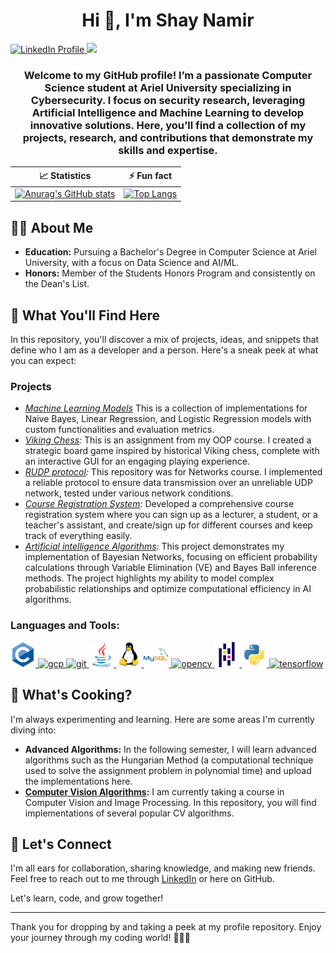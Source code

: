 <h1 align="center">Hi 👋, I'm Shay Namir</h1>
<!--
![Profile Banner](./github-header-image.png) 
<h1 align="center">Hi 👋, I'm Shalom Ofstein</h1>
-->
<p align="left">
  <a href="https://www.linkedin.com/in/shay-namir/">
    <img src="https://img.shields.io/badge/LinkedIn-Profile-informational?style=flat&logo=linkedin&logoColor=white&color=0D76A8" alt="LinkedIn Profile"/>
  </a>
  <img src="https://komarev.com/ghpvc/?username=ShayNamir&color=blue&style=flat-square" />
</p>

<h3 align="center">Welcome to my GitHub profile! I’m a passionate Computer Science student at Ariel University specializing in Cybersecurity. I focus on security research, leveraging Artificial Intelligence and Machine Learning to develop innovative solutions. Here, you’ll find a collection of my projects, research, and contributions that demonstrate my skills and expertise.</h3>

| 📈 Statistics | ⚡ Fun fact |
|:---:|:---:|
| [![Anurag's GitHub stats](https://github-readme-stats.vercel.app/api?username=ShayNamir&show_icons=true&count_private=true&card_width=500)](https://github.com/anuraghazra/github-readme-stats) | [![Top Langs](https://github-readme-stats.vercel.app/api/top-langs/?username=ShayNamir&hide=jupyter%20notebook&layout=compact&langs_count=5&card_width=450)](https://github.com/anuraghazra/github-readme-stats) |

## 👨‍💼 About Me
- **Education:** Pursuing a Bachelor's Degree in Computer Science at Ariel University, with a focus on Data Science and AI/ML.
- **Honors:** Member of the Students Honors Program and consistently on the Dean's List.


## 🚀 What You'll Find Here

In this repository, you'll discover a mix of projects, ideas, and snippets that define who I am as a developer and a person. Here's a sneak peek at what you can expect:

### Projects
- *[Machine Learning Models](https://github.com/ShalomOfstein/Basic_ML_Models)* This is a collection of implementations for Naive Bayes, Linear Regression, and Logistic Regression models with custom functionalities and evaluation metrics.
- *[Viking Chess](https://github.com/ShalomOfstein/Viking_Chess_OOP_task_1):* This is an assignment from my OOP course. I created a strategic board game inspired by historical Viking chess, complete with an interactive GUI for an engaging playing experience.
- *[RUDP protocol](https://github.com/ShalomOfstein/NetworkProgramming3):* This repository was for Networks course. I implemented a reliable protocol to ensure data transmission over an unreliable UDP network, tested under various network conditions.
- *[Course Registration System](https://github.com/ShalomOfstein/Course_Registration_System_OOP_finalProject):* Developed a comprehensive course registration system where you can sign up as a lecturer, a student, or a teacher's assistant, and create/sign up for different courses and keep track of everything easily.
- *[Artificial intelligence Algorithms](https://github.com/ShalomOfstein/BayesianNetworkProject):* This project demonstrates my implementation of Bayesian Networks, focusing on efficient probability calculations through Variable Elimination (VE) and Bayes Ball inference methods. The project highlights my ability to model complex probabilistic relationships and optimize computational efficiency in AI algorithms.


<h3 align="left">Languages and Tools:</h3>
<p align="left"> 
  <a href="https://www.cprogramming.com/" target="_blank" rel="noreferrer"> 
    <img src="https://raw.githubusercontent.com/devicons/devicon/master/icons/c/c-original.svg" alt="c" width="40" height="40"/> 
  </a> 
  <a href="https://cloud.google.com" target="_blank" rel="noreferrer"> 
    <img src="https://www.vectorlogo.zone/logos/google_cloud/google_cloud-icon.svg" alt="gcp" width="40" height="40"/> 
  </a> 
  <a href="https://git-scm.com/" target="_blank" rel="noreferrer"> 
    <img src="https://www.vectorlogo.zone/logos/git-scm/git-scm-icon.svg" alt="git" width="40" height="40"/> 
  </a> 
  <a href="https://www.java.com" target="_blank" rel="noreferrer"> 
    <img src="https://raw.githubusercontent.com/devicons/devicon/master/icons/java/java-original.svg" alt="java" width="40" height="40"/> 
  </a> 
  <a href="https://www.linux.org/" target="_blank" rel="noreferrer"> 
    <img src="https://raw.githubusercontent.com/devicons/devicon/master/icons/linux/linux-original.svg" alt="linux" width="40" height="40"/> 
  </a> 
  <a href="https://www.mysql.com/" target="_blank" rel="noreferrer"> 
    <img src="https://raw.githubusercontent.com/devicons/devicon/master/icons/mysql/mysql-original-wordmark.svg" alt="mysql" width="40" height="40"/> 
  </a> 
  <a href="https://opencv.org/" target="_blank" rel="noreferrer"> 
    <img src="https://www.vectorlogo.zone/logos/opencv/opencv-icon.svg" alt="opencv" width="40" height="40"/> 
  </a> 
  <a href="https://pandas.pydata.org/" target="_blank" rel="noreferrer"> 
    <img src="https://raw.githubusercontent.com/devicons/devicon/2ae2a900d2f041da66e950e4d48052658d850630/icons/pandas/pandas-original.svg" alt="pandas" width="40" height="40"/> 
  </a> 
  <a href="https://www.python.org" target="_blank" rel="noreferrer"> 
    <img src="https://raw.githubusercontent.com/devicons/devicon/master/icons/python/python-original.svg" alt="python" width="40" height="40"/> 
  </a> 
  <a href="https://www.tensorflow.org" target="_blank" rel="noreferrer"> 
    <img src="https://www.vectorlogo.zone/logos/tensorflow/tensorflow-icon.svg" alt="tensorflow" width="40" height="40"/> 
  </a> 
</p>

## 🌱 What's Cooking?

I'm always experimenting and learning. Here are some areas I'm currently diving into:

- **Advanced Algorithms:** In the following semester, I will learn advanced algorithms such as the Hungarian Method (a computational technique used to solve the assignment problem in polynomial time) and upload the implementations here.
- **[Computer Vision Algorithms](https://github.com/ShalomOfstein/ComputerVision_Ex1):** I am currently taking a course in Computer Vision and Image Processing. In this repository, you will find implementations of several popular CV algorithms.


## 🤝 Let's Connect

I'm all ears for collaboration, sharing knowledge, and making new friends. Feel free to reach out to me through [LinkedIn](https://www.linkedin.com/in/shalom-ofstein) or here on GitHub.
<!-- or [Email](Your Email Address). -->

Let's learn, code, and grow together!

---

Thank you for dropping by and taking a peek at my profile repository.
Enjoy your journey through my coding world! 🎨👨‍💻
